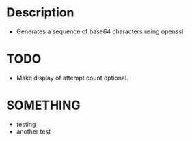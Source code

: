 # Description
- Generates a sequence of base64 characters using openssl.

# TODO
- Make display of attempt count optional.

# SOMETHING
- testing
- another test

